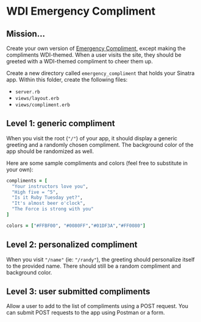 # WDI Emergency Compliment

## Mission…

Create your own version of [Emergency Compliment](http://emergencycompliment.com/), except making the compliments WDI-themed. When a user visits the site, they should be greeted with a WDI-themed compliment to cheer them up.

Create a new directory called `emergency_compliment` that holds your Sinatra app. Within this folder, create the following files:

* `server.rb`
* `views/layout.erb`
* `views/compliment.erb`


## Level 1: generic compliment

When you visit the root (`"/"`) of your app, it should display a generic greeting and a randomly chosen compliment. The background color of the app should be randomized as well.

Here are some sample compliments and colors (feel free to substitute in your own):

```ruby
compliments = [
  "Your instructors love you",
  "High five = ^5",
  "Is it Ruby Tuesday yet?",
  "It's almost beer o'clock",
  "The Force is strong with you"
]

colors = ["#FFBF00", "#0080FF","#01DF3A","#FF0080"]
```

## Level 2: personalized compliment

When you visit `"/name"` (ie: `"/randy"`), the greeting should personalize itself to the provided name. There should still be a random compliment and background color.

## Level 3: user submitted compliments

Allow a user to add to the list of compliments using a POST request. You can submit POST requests to the app using Postman or a form.
